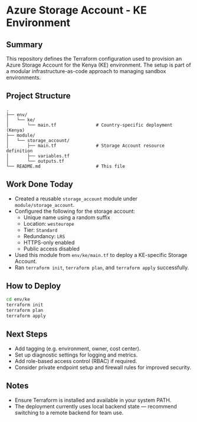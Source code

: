 # Azure Storage Account - KE Environment

## Summary

This repository defines the Terraform configuration used to provision an Azure Storage Account for the Kenya (KE) environment. The setup is part of a modular infrastructure-as-code approach to managing sandbox environments.

## Project Structure

```
.
├── env/
│   └── ke/
│       └── main.tf               # Country-specific deployment (Kenya)
├── module/
│   └── storage_account/
│       ├── main.tf               # Storage Account resource definition
│       ├── variables.tf
│       └── outputs.tf
└── README.md                     # This file
```

## Work Done Today

- Created a reusable `storage_account` module under `module/storage_account`.
- Configured the following for the storage account:
  - Unique name using a random suffix
  - Location: `westeurope`
  - Tier: `Standard`
  - Redundancy: `LRS`
  - HTTPS-only enabled
  - Public access disabled
- Used this module from `env/ke/main.tf` to deploy a KE-specific Storage Account.
- Ran `terraform init`, `terraform plan`, and `terraform apply` successfully.

## How to Deploy

```bash
cd env/ke
terraform init
terraform plan
terraform apply
```

## Next Steps

- Add tagging (e.g. environment, owner, cost center).
- Set up diagnostic settings for logging and metrics.
- Add role-based access control (RBAC) if required.
- Consider private endpoint setup and firewall rules for improved security.

## Notes

- Ensure Terraform is installed and available in your system PATH.
- The deployment currently uses local backend state — recommend switching to a remote backend for team use.
